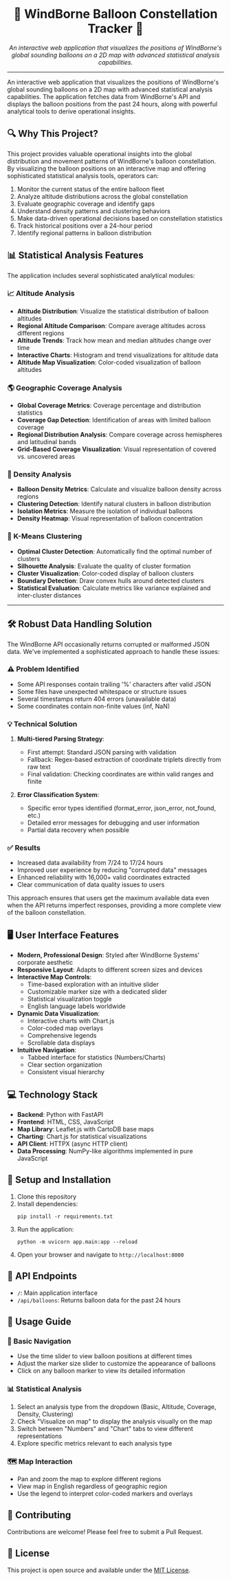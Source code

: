 # <div align="center">🎈 WindBorne Balloon Constellation Tracker 🎈</div>

<div align="center">
<i>An interactive web application that visualizes the positions of WindBorne's global sounding balloons on a 2D map with advanced statistical analysis capabilities.</i>
</div>

---

An interactive web application that visualizes the positions of WindBorne's global sounding balloons on a 2D map with advanced statistical analysis capabilities. The application fetches data from WindBorne's API and displays the balloon positions from the past 24 hours, along with powerful analytical tools to derive operational insights.

## 🔍 Why This Project?

This project provides valuable operational insights into the global distribution and movement patterns of WindBorne's balloon constellation. By visualizing the balloon positions on an interactive map and offering sophisticated statistical analysis tools, operators can:

1. Monitor the current status of the entire balloon fleet
2. Analyze altitude distributions across the global constellation
3. Evaluate geographic coverage and identify gaps
4. Understand density patterns and clustering behaviors
5. Make data-driven operational decisions based on constellation statistics
6. Track historical positions over a 24-hour period
7. Identify regional patterns in balloon distribution

## 📊 Statistical Analysis Features

The application includes several sophisticated analytical modules:

### 📈 Altitude Analysis
- **Altitude Distribution**: Visualize the statistical distribution of balloon altitudes
- **Regional Altitude Comparison**: Compare average altitudes across different regions
- **Altitude Trends**: Track how mean and median altitudes change over time
- **Interactive Charts**: Histogram and trend visualizations for altitude data
- **Altitude Map Visualization**: Color-coded visualization of balloon altitudes

### 🌎 Geographic Coverage Analysis
- **Global Coverage Metrics**: Coverage percentage and distribution statistics
- **Coverage Gap Detection**: Identification of areas with limited balloon coverage
- **Regional Distribution Analysis**: Compare coverage across hemispheres and latitudinal bands
- **Grid-Based Coverage Visualization**: Visual representation of covered vs. uncovered areas

### 🔢 Density Analysis
- **Balloon Density Metrics**: Calculate and visualize balloon density across regions
- **Clustering Detection**: Identify natural clusters in balloon distribution
- **Isolation Metrics**: Measure the isolation of individual balloons
- **Density Heatmap**: Visual representation of balloon concentration

### 🧩 K-Means Clustering
- **Optimal Cluster Detection**: Automatically find the optimal number of clusters
- **Silhouette Analysis**: Evaluate the quality of cluster formation
- **Cluster Visualization**: Color-coded display of balloon clusters
- **Boundary Detection**: Draw convex hulls around detected clusters
- **Statistical Evaluation**: Calculate metrics like variance explained and inter-cluster distances

---

## 🛠️ Robust Data Handling Solution

The WindBorne API occasionally returns corrupted or malformed JSON data. We've implemented a sophisticated approach to handle these issues:

### ⚠️ Problem Identified
- Some API responses contain trailing '%' characters after valid JSON
- Some files have unexpected whitespace or structure issues
- Several timestamps return 404 errors (unavailable data)
- Some coordinates contain non-finite values (inf, NaN)

### 💡 Technical Solution
1. **Multi-tiered Parsing Strategy**:
   - First attempt: Standard JSON parsing with validation
   - Fallback: Regex-based extraction of coordinate triplets directly from raw text
   - Final validation: Checking coordinates are within valid ranges and finite

2. **Error Classification System**:
   - Specific error types identified (format_error, json_error, not_found, etc.)
   - Detailed error messages for debugging and user information
   - Partial data recovery when possible

### ✅ Results
- Increased data availability from 7/24 to 17/24 hours
- Improved user experience by reducing "corrupted data" messages
- Enhanced reliability with 16,000+ valid coordinates extracted
- Clear communication of data quality issues to users

This approach ensures that users get the maximum available data even when the API returns imperfect responses, providing a more complete view of the balloon constellation.

## 🖥️ User Interface Features

- **Modern, Professional Design**: Styled after WindBorne Systems' corporate aesthetic
- **Responsive Layout**: Adapts to different screen sizes and devices
- **Interactive Map Controls**:
  - Time-based exploration with an intuitive slider
  - Customizable marker size with a dedicated slider
  - Statistical visualization toggle
  - English language labels worldwide
- **Dynamic Data Visualization**:
  - Interactive charts with Chart.js
  - Color-coded map overlays
  - Comprehensive legends
  - Scrollable data displays
- **Intuitive Navigation**:
  - Tabbed interface for statistics (Numbers/Charts)
  - Clear section organization
  - Consistent visual hierarchy

## 💻 Technology Stack

- **Backend**: Python with FastAPI
- **Frontend**: HTML, CSS, JavaScript
- **Map Library**: Leaflet.js with CartoDB base maps
- **Charting**: Chart.js for statistical visualizations
- **API Client**: HTTPX (async HTTP client)
- **Data Processing**: NumPy-like algorithms implemented in pure JavaScript

## 🚀 Setup and Installation

1. Clone this repository
2. Install dependencies:
   ```
   pip install -r requirements.txt
   ```
3. Run the application:
   ```
   python -m uvicorn app.main:app --reload
   ```
4. Open your browser and navigate to `http://localhost:8000`

## 🔌 API Endpoints

- `/`: Main application interface
- `/api/balloons`: Returns balloon data for the past 24 hours

## 📖 Usage Guide

### 🧭 Basic Navigation
- Use the time slider to view balloon positions at different times
- Adjust the marker size slider to customize the appearance of balloons
- Click on any balloon marker to view its detailed information

### 📊 Statistical Analysis
1. Select an analysis type from the dropdown (Basic, Altitude, Coverage, Density, Clustering)
2. Check "Visualize on map" to display the analysis visually on the map
3. Switch between "Numbers" and "Chart" tabs to view different representations
4. Explore specific metrics relevant to each analysis type

### 🗺️ Map Interaction
- Pan and zoom the map to explore different regions
- View map in English regardless of geographic region
- Use the legend to interpret color-coded markers and overlays

## 👥 Contributing

Contributions are welcome! Please feel free to submit a Pull Request.

## 📄 License

This project is open source and available under the [MIT License](LICENSE).